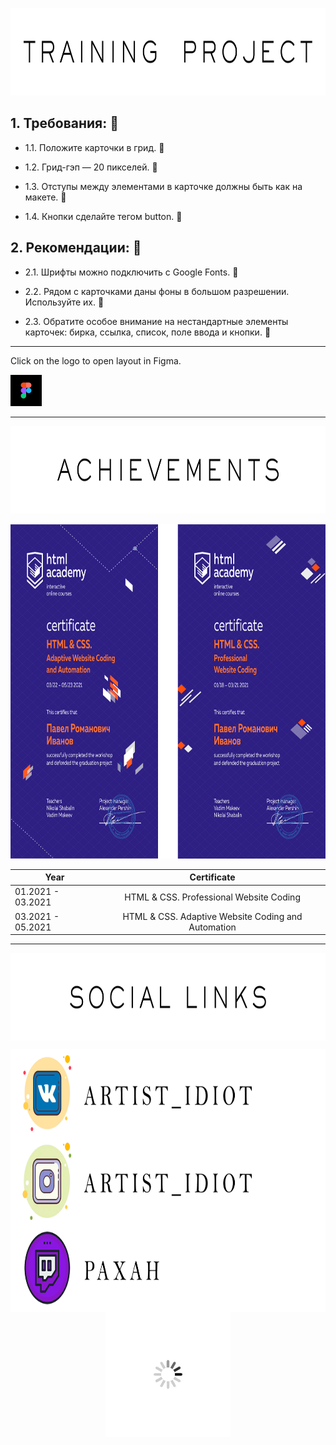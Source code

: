 <p align="center">
  <img width="800" height="140" alt="Instagram layout" src="images/training.png">
</p>


## 1. Требования: :orange_book:

- 1.1. Положите карточки в грид. :page_facing_up:

- 1.2. Грид-гэп — 20 пикселей. :page_facing_up:

- 1.3. Отступы между элементами в карточке должны быть как на макете. :page_facing_up:

- 1.4. Кнопки сделайте тегом button. :page_facing_up:

## 2. Рекомендации: :orange_book:

- 2.1. Шрифты можно подключить с Google Fonts. :page_facing_up:

- 2.2. Рядом с карточками даны фоны в большом разрешении. Используйте их. :page_facing_up:

- 2.3. Обратите особое внимание на нестандартные элементы карточек: бирка, ссылка, список, поле ввода и кнопки. :page_facing_up:


---

Click on the logo to open layout in Figma.

<a href="https://www.figma.com/file/TDJa4bEPb5flhewZlm8qGq/%D0%A2%D0%97?node-id=0%3A1"><img width="50" height="50" alt="HTML Academy" src="images/figma-image.png"></a>

---

<p align="center">
  <img width="800" height="140" alt="Instagram layout" src="images/achieve.png">
</>

<p align="center">
  <img width="797" height="535" alt="Instagram layout" src="images/achievements.png">
</p>

|  Year  | Сertificate             |
| ------------- |:------------------:|
| 01.2021 - 03.2021    | HTML & CSS. Professional Website Coding    |
| 03.2021 - 05.2021     | HTML & CSS. Adaptive Website Coding and Automation |

---

<p align="center">
  <img align="center" width="800" height="140" alt="Instagram layout" src="images/social.png">
</p>

<p>
  <a href="https://vk.com/artist_idiot"><img align="left" width="800" height="140" alt="VK layout" src="images/vk-extra.png"></a>
</p>

<p>
  <a href="https://www.instagram.com/artist_idiot/"><img align="left" width="800" height="140" alt="Instagram layout" src="images/instagram-extra.png"></a>
</p>

<p>
  <a href="https://www.twitch.tv/paxah"><img align="left" width="800" height="140" alt="Twitch layout" src="images/twitch-extra.png"></a>
</p>

<p align="center">
  <img src="images/loader.gif" width="200" height="200" alt="oops">
<p>

[check-image]: https://github.com/htmlacademy-adaptive/1629453-pink-22/workflows/Project%20check/badge.svg?branch=master
[check-url]: https://github.com/htmlacademy-adaptive/1629453-pink-22/actions
[@htmlacademy]: https://htmlacademy.ru
[figma]: https://www.figma.com/file/ASeQqd0fG7Ug51ssFdapgv/HTML-1-%2F-%D0%A1%D0%B5%D0%B4%D0%BE%D0%BD%D0%B0-(30)?node-id=0%3A1
